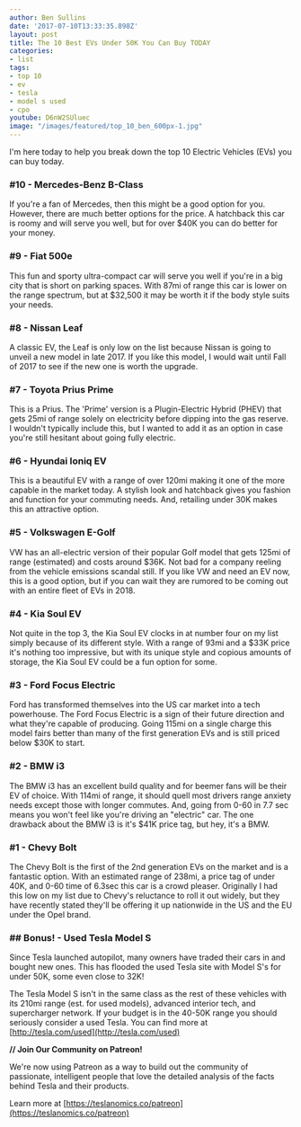 ```yaml
---
author: Ben Sullins
date: '2017-07-10T13:33:35.898Z'
layout: post
title: The 10 Best EVs Under 50K You Can Buy TODAY
categories:
- list
tags:
- top 10
- ev
- tesla
- model s used
- cpo
youtube: D6nW2SUluec
image: "/images/featured/top_10_ben_600px-1.jpg"
---
```



I'm here today to help you break down the top 10 Electric Vehicles (EVs) you can buy today.

### #10 - Mercedes-Benz B-Class

If you're a fan of Mercedes, then this might be a good option for you. However, there are much better options for the price. A hatchback this car is roomy and will serve you well, but for over $40K you can do better for your money.

### #9 - Fiat 500e

This fun and sporty ultra-compact car will serve you well if you're in a big city that is short on parking spaces. With 87mi of range this car is lower on the range spectrum, but at $32,500 it may be worth it if the body style suits your needs.

### #8 - Nissan Leaf

A classic EV, the Leaf is only low on the list because Nissan is going to unveil a new model in late 2017. If you like this model, I would wait until Fall of 2017 to see if the new one is worth the upgrade.

### #7 - Toyota Prius Prime

This is a Prius. The 'Prime' version is a Plugin-Electric Hybrid (PHEV) that gets 25mi of range solely on electricity before dipping into the gas reserve. I wouldn't typically include this, but I wanted to add it as an option in case you're still hesitant about going fully electric.

### #6 - Hyundai Ioniq EV

This is a beautiful EV with a range of over 120mi making it one of the more capable in the market today. A stylish look and hatchback gives you fashion and function for your commuting needs. And, retailing under 30K makes this an attractive option.

### #5 - Volkswagen E-Golf

VW has an all-electric version of their popular Golf model that gets 125mi of range (estimated) and costs around $36K. Not bad for a company reeling from the vehicle emissions scandal still. If you like VW and need an EV now, this is a good option, but if you can wait they are rumored to be coming out with an entire fleet of EVs in 2018.

### #4 - Kia Soul EV

Not quite in the top 3, the Kia Soul EV clocks in at number four on my list simply because of its different style. With a range of 93mi and a $33K price it's nothing too impressive, but with its unique style and copious amounts of storage, the Kia Soul EV could be a fun option for some.

### #3 - Ford Focus Electric

Ford has transformed themselves into the US car market into a tech powerhouse. The Ford Focus Electric is a sign of their future direction and what they're capable of producing. Going 115mi on a single charge this model fairs better than many of the first generation EVs and is still priced below $30K to start.

### #2 - BMW i3

The BMW i3 has an excellent build quality and for beemer fans will be their EV of choice. With 114mi of range, it should quell most drivers range anxiety needs except those with longer commutes. And, going from 0-60 in 7.7 sec means you won't feel like you're driving an "electric" car. The one drawback about the BMW i3 is it's $41K price tag, but hey, it's a BMW.

### #1 - Chevy Bolt

The Chevy Bolt is the first of the 2nd generation EVs on the market and is a fantastic option. With an estimated range of 238mi, a price tag of under 40K, and 0-60 time of 6.3sec this car is a crowd pleaser. Originally I had this low on my list due to Chevy's reluctance to roll it out widely, but they have recently stated they'll be offering it up nationwide in the US and the EU under the Opel brand.

### ## Bonus! - Used Tesla Model S

Since Tesla launched autopilot, many owners have traded their cars in and bought new ones. This has flooded the used Tesla site with Model S's for under 50K, some even close to 32K!

The Tesla Model S isn't in the same class as the rest of these vehicles with its 210mi range (est. for used models), advanced interior tech, and supercharger network. If your budget is in the 40-50K range you should seriously consider a used Tesla. You can find more at [http://tesla.com/used](http://tesla.com/used)

**// Join Our Community on Patreon!**

We're now using Patreon as a way to build out the community of passionate, intelligent people that love the detailed analysis of the facts behind Tesla and their products.

Learn more at [https://teslanomics.co/patreon](https://teslanomics.co/patreon)

